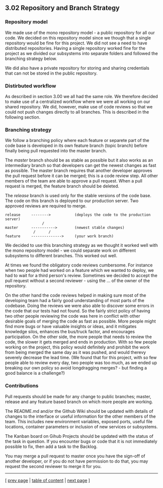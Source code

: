 ## 3.02 Repository and Branch Strategy

<!-- 
NOTES FROM SESSION 2:
Describe Distributed Workflow
* Which repository setup will we use? x
* Which branching model will we use? x
* Which distributed development workflow will we use? x måske uddybe?
* How do we expect contributions to look like? x
* Who is responsible for integrating/reviewing contributions?
Write this in a 'Contribution.md' file
___________ -->

### Repository model
We made use of the mono repository model - a public repository for all our code. We decided on this repository model since we though that a single repository would be fine for this project. We did not see a need to have distributed repositories. Having a single repository worked fine for the project as we divided our subsystems into separate folders and followed the branching strategy below.

We did also have a private repository for storing and sharing credentials that can not be stored in the public repository. 

### Distirbuted workflow
As described in section 3.00 we all had the same role. We therefore decided to make use of a centralized workflow where we were all working on our shared repository. We did, however, make use of code reviews so that we could not push changes directly to all branches. This is described in the following section.

### Branching strategy
We follow a branching policy where each feature or separete part of the code base is developed in its own feature branch (topic branch) before finally being pull requested into the master branch. 

The *master* branch should be as stable as possible but it also works as an intermediary branch so that developers can get the newest changes as fast as possible. The master branch requires that another developer approves the pull request before it can be merged; this is a code review step. All other members of the team are able to approve a pull request. When a pull request is merged, the feature branch should be deleted.

The *release* branch is used only for the stable versions of the code base. The code on this branch is deployed to our production server. Two approved reviews are required to merge. 

```
release		-------->	        (deploys the code to the production server)  
                 /  
master	 	----------->	    (newest stable changes)  
             /      /  
feature		-------------->	    (your work branch)
```

We decided to use this branching strategy as we thought it worked well with the mono repository model - we could separate work on different subsystems to different branches. This worked out well. 

At times we found the obligatory code reviews cumbersome. For instance when two people had worked on a feature which we wanted to deploy, we had to wait for a third person's review. Sometimes we decided to accept the pull request without a second reviewer - using the ... of the owner of the repository. 

On the other hand the code reviews helped in making sure most of the developing team had a fairly good understanding of most parts of the codebase. Doing the reviews we were also able to discover some errors in the code that our tests had not found. So the fairly strict policy of having two other people reviewing the code was here in conflict with other desirable goals of merging the code as fast as possible. More people might find more bugs or have valuable insights or ideas, and it mitigates knowledge silos, enhances the bus/truck factor, and encourages participation. On the other side, the more people that needs to review the code, the slower it gets merged and ends in production. With so few people working on the project, this policy would definitely and prohibit the work from being merged the same day as it was pushed, and would therevy severely decrease the lead time. (We found that for this project, with so few people able to review every day, two people was too much, as we ended up breaking our own policy so avoid longdragging merges? - but finding a good balance is a challenge?)

### Contributions
Pull requests should be made for any change to public branches; master, release and any feature based branch on which more people are working.

The README.md and/or the Github Wiki should be updated with details of changes to the interface or useful information for the other members of the team. This includes new environment variables, exposed ports, useful file locations, container parameters or inclusion of new services or subsystems.

The Kanban board on Gihub Projects should be updated with the status of the task in question. If you encounter bugs or code that it is not immediately possible to fix, then add a task to the Backlog.

You may merge a pull request to master once you have the sign-off of another developer, or if you do not have permission to do that, you may request the second reviewer to merge it for you.

---
[ [prev page](../chapters/300_dev_process_and_tools.md) | [table of content](../table_of_content.md) | [next page](../chapters/302_ci_dc_chain_tools.md) ]
